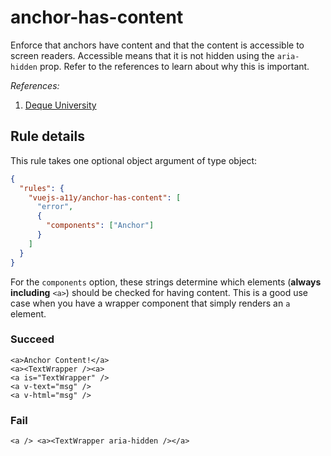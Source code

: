 # anchor-has-content

Enforce that anchors have content and that the content is accessible to screen readers. Accessible means that it is not hidden using the `aria-hidden` prop. Refer to the references to learn about why this is important.

_References:_

1. [Deque University](https://dequeuniversity.com/rules/axe/1.1/link-name)

## Rule details

This rule takes one optional object argument of type object:

```json
{
  "rules": {
    "vuejs-a11y/anchor-has-content": [
      "error",
      {
        "components": ["Anchor"]
      }
    ]
  }
}
```

For the `components` option, these strings determine which elements (**always including** `<a>`) should be checked for having content. This is a good use case when you have a wrapper component that simply renders an `a` element.

### Succeed

<!-- prettier-ignore -->
```vue
<a>Anchor Content!</a>
<a><TextWrapper /><a>
<a is="TextWrapper" />
<a v-text="msg" />
<a v-html="msg" />
```

### Fail

```vue
<a /> <a><TextWrapper aria-hidden /></a>
```
